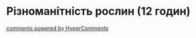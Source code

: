 <div id="hypercomments_widget" class="js-hypercomments-widget invisible"></div>

# Різноманітність рослин (12 годин)


<div class="js-hypercomments-container">
<a href="http://hypercomments.com" class="hc-link" title="comments widget">comments powered by HyperComments</a>
</div>